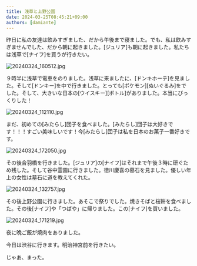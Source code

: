 ```yaml
---
title: 浅草と上野公園
date: 2024-03-25T08:45:21+09:00
authors: [damiante]
---
```

昨日に私の友達は飲みすぎました、だから午後まで寝ました。でも、私は飲みすぎませんでした、だから朝に起きました。[ジュリア]も朝に起きました。私たちは浅草で[ナイフ]を買うが行きたい。

![20240324_160512.jpg](https://github.com/devhou-se/www-jp/assets/12438044/8e882a23-8135-4c48-8042-eb0b872407cc)

９時半に浅草で電車をのりました。浅草に来ましたに、[ドンキホーテ]を見ました。そして[ドンキー]を中で行きました。とっても[ポケモン][ぬいぐるみ]をでした。そして、大きいな日本の[ウイスキー][ボトル]がありました。本当にびっくりした！

![20240324_112110.jpg](https://github.com/devhou-se/www-jp/assets/12438044/e96847a6-e58a-4646-9625-d0a7188aa4df)

まだ、初めての[みたらし]団子を食べました。[みたらし]団子は大好きです！！！すごい美味しいです！今[みたらし]団子は私を日本のお菓子一番好きです。

![20240324_172050.jpg](https://github.com/devhou-se/www-jp/assets/12438044/6926f070-1e8c-4e9c-b818-996153a6daaf)

その後合羽橋を行きました。[ジュリア]の[ナイフ]はそれまで午後３時に研ぐため残した。そして谷中霊園に行きました。徳川慶喜の墓石を見ました。優しい年上の女性は墓石に道を教えてくれた。

![20240324_132757.jpg](https://github.com/devhou-se/www-jp/assets/12438044/0c1b7274-33c7-4615-ac3b-e98d46f4ca95)

その後上野公園に行きました。あそこで祭りでした。焼きそばと桜餅を食べました。その後[ナイフ]や「つばや」に帰りました。この[ナイフ]を買いました。

![20240324_171219.jpg](https://github.com/devhou-se/www-jp/assets/12438044/56f5095b-5caa-4bd0-932c-bd579e2129db)

夜に晩ご飯が焼肉をありました。

今日は渋谷に行きます。明治神宮前を行きたい。

じゃあ、まった。